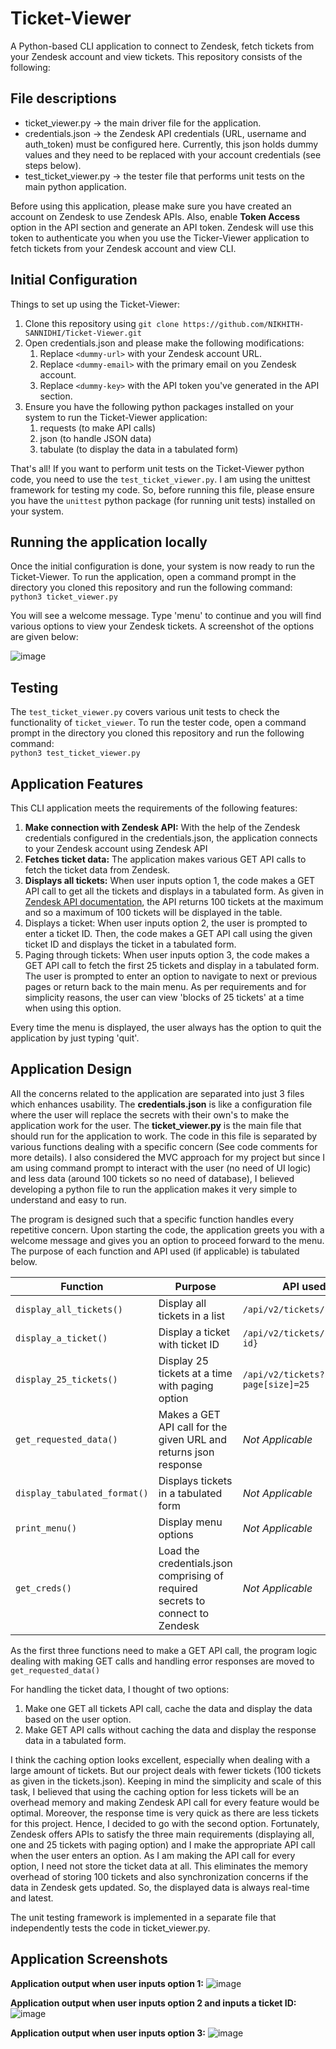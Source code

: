# Ticket-Viewer

A Python-based CLI application to connect to Zendesk, fetch tickets from your Zendesk account and view tickets. This repository consists of the following:

## File descriptions

* ticket_viewer.py -> the main driver file for the application. 
* credentials.json -> the Zendesk API credentials (URL, username and auth_token) must be configured here. Currently, this json holds dummy values and they need to be replaced with your account credentials (see steps below).
* test_ticket_viewer.py -> the tester file that performs unit tests on the main python application.

Before using this application, please make sure you have created an account on Zendesk to use Zendesk APIs. Also, enable **Token Access** option in the API section and generate an API token. Zendesk will use this token to authenticate you when you use the Ticker-Viewer application to fetch tickets from your Zendesk account and view CLI. 

## Initial Configuration
Things to set up using the Ticket-Viewer:
1. Clone this repository using `git clone https://github.com/NIKHITH-SANNIDHI/Ticket-Viewer.git`
2. Open credentials.json and please make the following modifications:
     1. Replace `<dummy-url>` with your Zendesk account URL. 
     2. Replace `<dummy-email>` with the primary email on you Zendesk account.
     3. Replace `<dummy-key>` with the API token you've generated in the API section. 
3. Ensure you have the following python packages installed on your system to run the Ticket-Viewer application:
     1. requests (to make API calls)
     2. json (to handle JSON data)
     3. tabulate (to display the data in a tabulated form)


That's all! If you want to perform unit tests on the Ticket-Viewer python code, you need to use the `test_ticket_viewer.py`. I am using the unittest framework for testing my code. So, before running this file, please ensure you have the `unittest` python package (for running unit tests) installed on your system.

## Running the application locally
Once the initial configuration is done, your system is now ready to run the Ticket-Viewer. To run the application, open a command prompt in the directory you cloned this repository and run the following command:\
`python3 ticket_viewer.py`

You will see a welcome message. Type 'menu' to continue and you will find various options to view your Zendesk tickets. A screenshot of the options are given below:

![image](https://user-images.githubusercontent.com/15651310/143792127-92a9ba63-56aa-4843-b041-e3705ff46dd3.png)

## Testing 
The `test_ticket_viewer.py` covers various unit tests to check the functionality of `ticket_viewer`. To run the tester code, open a command prompt in the directory you cloned this repository and run the following command:\
`python3 test_ticket_viewer.py`

## Application Features
This CLI application meets the requirements of the following features:
1. **Make connection with Zendesk API:** With the help of the Zendesk credentials configured in the credentials.json, the application connects to your Zendesk account using Zendesk API
2. **Fetches ticket data:** The application makes various GET API calls to fetch the ticket data from Zendesk. 
3. **Displays all tickets:** When user inputs option 1, the code makes a GET API call to get all the tickets and displays in a tabulated form. As given in [Zendesk API documentation](https://developer.zendesk.com/api-reference/ticketing/tickets/tickets/#list-tickets), the API returns 100 tickets at the maximum and so a maximum of 100 tickets will be displayed in the table.
4. Displays a ticket: When user inputs option 2, the user is prompted to enter a ticket ID. Then, the code makes a GET API call using the given ticket ID and displays the ticket in a tabulated form.  
5. Paging through tickets: When user inputs option 3, the code makes a GET API call to fetch the first 25 tickets and display in a tabulated form. The user is prompted to enter an option to navigate to next or previous pages or return back to the main menu. As per requirements and for simplicity reasons, the user can view 'blocks of 25 tickets' at a time when using this option.

Every time the menu is displayed, the user always has the option to quit the application by just typing 'quit'.


## Application Design
All the concerns related to the application are separated into just 3 files which enhances usability. The **credentials.json** is like a configuration file where the user will replace the secrets with their own's to make the application work for the user. The **ticket_viewer.py** is the main file that should run for the application to work. The code in this file is separated by various functions dealing with a specific concern (See code comments for more details). 
I also considered the MVC approach for my project but since I am using command prompt to interact with the user (no need of UI logic) and less data (around 100 tickets so no need of database), I believed developing a python file to run the application makes it very simple to understand and easy to run. 

The program is designed such that a specific function handles every repetitive concern. Upon starting the code, the application greets you with a welcome message and gives you an option to proceed forward to the menu. The purpose of each function and API used (if applicable) is tabulated below. 

| Function | Purpose | API used  |
| ---- | ---- | ---- |
| `display_all_tickets()` | Display all tickets in a list | `/api/v2/tickets/` |
| `display_a_ticket()` | Display a ticket with ticket ID | `/api/v2/tickets/{ticket-id}` |
| `display_25_tickets()` | Display 25 tickets at a time with paging option | `/api/v2/tickets?page[size]=25` |
| `get_requested_data()` | Makes a GET API call for the given URL and returns json response | _Not Applicable_ |
| `display_tabulated_format()` | Displays tickets in a tabulated form | _Not Applicable_ |
| `print_menu()` | Display menu options | _Not Applicable_ |
| `get_creds()` | Load the credentials.json comprising of required secrets to connect to Zendesk | _Not Applicable_ |

As the first three functions need to make a GET API call, the program logic dealing with making GET calls and handling error responses are moved to `get_requested_data()`

For handling the ticket data, I thought of two options:
1. Make one GET all tickets API call, cache the data and display the data based on the user option.
2. Make GET API calls without caching the data and display the response data in a tabulated form.

I think the caching option looks excellent, especially when dealing with a large amount of tickets. But our project deals with fewer tickets (100 tickets as given in the tickets.json). Keeping in mind the simplicity and scale of this task, I believed that using the caching option for less tickets will be an overhead memory and making Zendesk API call for every feature would be optimal. Moreover, the response time is very quick as there are less tickets for this project. Hence, I decided to go with the second option. Fortunately, Zendesk offers APIs to satisfy the three main requirements (displaying all, one and 25 tickets with paging option) and I make the appropriate API call when the user enters an option. As I am making the API call for every option, I need not store the ticket data at all. This eliminates the memory overhead of storing 100 tickets and also synchronization concerns if the data in Zendesk gets updated. So, the displayed data is always real-time and latest.

The unit testing framework is implemented in a separate file that independently tests the code in ticket_viewer.py. 

## Application Screenshots

**Application output when user inputs option 1:**
![image](https://user-images.githubusercontent.com/15651310/143793683-16e3243d-b07c-4378-a818-eade5c0d13c3.png)


**Application output when user inputs option 2 and inputs a ticket ID:**
![image](https://user-images.githubusercontent.com/15651310/143793706-f1b5e7f1-6828-4384-af97-742c207c6031.png)

**Application output when user inputs option 3:**
![image](https://user-images.githubusercontent.com/15651310/143793826-53aac636-4382-4e80-8f8e-2d279408ef26.png)


